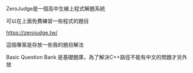 ZeroJudge是一個高中生線上程式解題系統

可以在上面免費練習一些程式的題目

https://zerojudge.tw/

這個專案是存放一些我的題目解法

Basic Question Bank 是基礎題庫，為了解決C++路徑不能有中文的問題才另外放